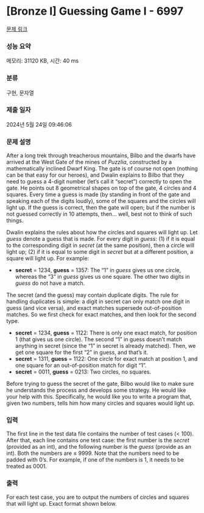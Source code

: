 # [Bronze I] Guessing Game I - 6997 

[문제 링크](https://www.acmicpc.net/problem/6997) 

### 성능 요약

메모리: 31120 KB, 시간: 40 ms

### 분류

구현, 문자열

### 제출 일자

2024년 5월 24일 09:46:06

### 문제 설명

<p>After a long trek through treacherous mountains, Bilbo and the dwarfs have arrived at the West Gate of the mines of <em>Puzzlia</em>, constructed by a mathematically inclined Dwarf King. The gate is of course not open (nothing can be that easy for our heroes), and Dwalin explains to Bilbo that they need to guess a 4-digit number (let’s call it “secret”) correctly to open the gate. He points out 8 geometrical shapes on top of the gate, 4 circles and 4 squares. Every time a guess is made (by standing in front of the gate and speaking each of the digits loudly), some of the squares and the circles will light up. If the guess is correct, then the gate will open; but if the number is not guessed correctly in 10 attempts, then... well, best not to think of such things.</p>

<p>Dwalin explains the rules about how the circles and squares will light up. Let <em>guess</em> denote a guess that is made. For every digit in <em>guess</em>: (1) if it is equal to the corresponding digit in <em>secret</em> (at the same position), then a circle will light up; (2) if it is equal to some digit in <em>secret</em> but at a different position, a square will light up. For example:</p>

<ul>
	<li><strong>secret</strong> = 1234, <strong>guess</strong> = 1357: The “1” in <em>guess</em> gives us one circle, whereas the “3” in <em>guess</em> gives us one square. The other two digits in <em>guess</em> do not have a match.</li>
</ul>

<p>The secret (and the guess) may contain duplicate digits. The rule for handling duplicates is simple: a digit in secret can only match one digit in guess (and vice versa), and exact matches supersede out-of-position matches. So we first check for exact matches, and then look for the second type.</p>

<ul>
	<li><strong>secret</strong> = 1234, <strong>guess</strong> = 1122: There is only one exact match, for position 1 (that gives us one circle). The second “1” in guess doesn’t match anything in secret (since the “1” in secret is already matched). Then, we get one square for the first “2” in guess, and that’s it.</li>
	<li><strong>secret</strong> = 1311, <strong>guess</strong> = 1122: One circle for exact match at position 1, and one square for an out-of-position match for digit “1”.</li>
	<li><strong>secret</strong> = 0011, <strong>guess</strong> = 0213: Two circles, no squares.</li>
</ul>

<p>Before trying to guess the secret of the gate, Bilbo would like to make sure he understands the process and develops some strategy. He would like your help with this. Specifically, he would like you to write a program that, given two numbers, tells him how many circles and squares would light up.</p>

### 입력 

 <p>The first line in the test data file contains the number of test cases (< 100). After that, each line contains one test case: the first number is the <em>secret</em> (provided as an int), and the following number is the <em>guess</em> (provide as an int). Both the numbers are ≤ 9999. Note that the numbers need to be padded with 0’s. For example, if one of the numbers is 1, it needs to be treated as 0001.</p>

### 출력 

 <p>For each test case, you are to output the numbers of circles and squares that will light up. Exact format shown below.</p>

